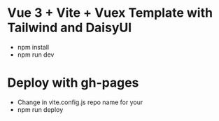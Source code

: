 # Vue 3 + Vite + Vuex Template with Tailwind and DaisyUI
- npm install
- npm run dev
# Deploy with gh-pages
- Change in vite.config.js repo name for your
- npm run deploy